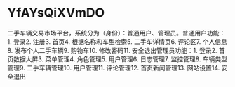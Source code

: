 # YfAYsQiXVmDO
二手车辆交易市场平台，系统分为（身份）：普通用户、管理员。普通用户功能：1. 登录2. 注册3. 首页4. 根据名称和车型检索5. 二手车详情页6. 评论区7. 个人信息8. 发布个人二手车辆9. 购物车10. 修改密码11. 安全退出管理员功能：1. 登录2. 首页数据大屏3. 菜单管理4. 角色管理5. 用户管理6. 日志管理7. 监控管理8. 车辆类型管理9. 二手车辆管理10. 用户管理11. 评论管理12. 首页新闻管理13. 网站设置14. 安全退出 
